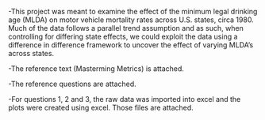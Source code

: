 -This project was meant to examine the effect of the minimum legal drinking age (MLDA) on motor vehicle mortality rates across U.S. states, circa 1980. Much of the data follows a parallel trend assumption and as such, when controlling for differing state effects, we could exploit the data using a difference in difference framework to uncover the effect of varying MLDA’s across states.

-The reference text (Masterming Metrics) is attached.

-The reference questions are attached.

-For questions 1, 2 and 3, the raw data was imported into excel and the plots were created using excel. Those files are attached.
